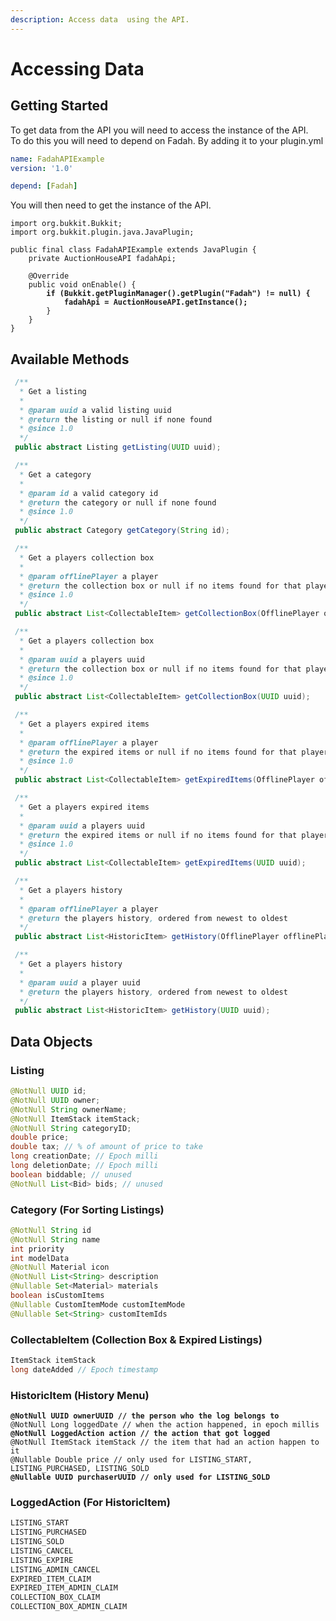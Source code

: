 ```yaml
---
description: Access data  using the API.
---
```


# Accessing Data

## Getting Started

To get data from the API you will need to access the instance of the API. \
To do this you will need to depend on Fadah. By adding it to your plugin.yml

```yaml
name: FadahAPIExample
version: '1.0'

depend: [Fadah]
```

You will then need to get the instance of the API.

<pre class="language-java"><code class="lang-java">import org.bukkit.Bukkit;
import org.bukkit.plugin.java.JavaPlugin;

public final class FadahAPIExample extends JavaPlugin {
    private AuctionHouseAPI fadahApi;

    @Override
    public void onEnable() {
<strong>        if (Bukkit.getPluginManager().getPlugin("Fadah") != null) {
</strong><strong>            fadahApi = AuctionHouseAPI.getInstance();
</strong>        }
    }
}
</code></pre>

## Available Methods

```java
 /**
  * Get a listing
  *
  * @param uuid a valid listing uuid
  * @return the listing or null if none found
  * @since 1.0
  */
 public abstract Listing getListing(UUID uuid);

 /**
  * Get a category
  *
  * @param id a valid category id
  * @return the category or null if none found
  * @since 1.0
  */
 public abstract Category getCategory(String id);

 /**
  * Get a players collection box
  *
  * @param offlinePlayer a player
  * @return the collection box or null if no items found for that player
  * @since 1.0
  */
 public abstract List<CollectableItem> getCollectionBox(OfflinePlayer offlinePlayer);

 /**
  * Get a players collection box
  *
  * @param uuid a players uuid
  * @return the collection box or null if no items found for that player
  * @since 1.0
  */
 public abstract List<CollectableItem> getCollectionBox(UUID uuid);

 /**
  * Get a players expired items
  *
  * @param offlinePlayer a player
  * @return the expired items or null if no items found for that player
  * @since 1.0
  */
 public abstract List<CollectableItem> getExpiredItems(OfflinePlayer offlinePlayer);

 /**
  * Get a players expired items
  *
  * @param uuid a players uuid
  * @return the expired items or null if no items found for that player
  * @since 1.0
  */
 public abstract List<CollectableItem> getExpiredItems(UUID uuid);

 /**
  * Get a players history
  *
  * @param offlinePlayer a player
  * @return the players history, ordered from newest to oldest
  */
 public abstract List<HistoricItem> getHistory(OfflinePlayer offlinePlayer);

 /**
  * Get a players history
  *
  * @param uuid a player uuid
  * @return the players history, ordered from newest to oldest
  */
 public abstract List<HistoricItem> getHistory(UUID uuid);
```

## Data Objects

### Listing

```java
@NotNull UUID id;
@NotNull UUID owner;
@NotNull String ownerName;
@NotNull ItemStack itemStack;
@NotNull String categoryID;
double price;
double tax; // % of amount of price to take
long creationDate; // Epoch milli
long deletionDate; // Epoch milli
boolean biddable; // unused
@NotNull List<Bid> bids; // unused
```

### Category (For Sorting Listings)

```java
@NotNull String id
@NotNull String name
int priority
int modelData
@NotNull Material icon
@NotNull List<String> description
@Nullable Set<Material> materials
boolean isCustomItems
@Nullable CustomItemMode customItemMode
@Nullable Set<String> customItemIds
```

### CollectableItem (Collection Box & Expired Listings)

```java
ItemStack itemStack
long dateAdded // Epoch timestamp
```

### HistoricItem (History Menu)

<pre class="language-java"><code class="lang-java"><strong>@NotNull UUID ownerUUID // the person who the log belongs to
</strong>@NotNull Long loggedDate // when the action happened, in epoch millis
<strong>@NotNull LoggedAction action // the action that got logged
</strong>@NotNull ItemStack itemStack // the item that had an action happen to it
@Nullable Double price // only used for LISTING_START, LISTING_PURCHASED, LISTING_SOLD
<strong>@Nullable UUID purchaserUUID // only used for LISTING_SOLD
</strong></code></pre>

### LoggedAction (For HistoricItem)

```java
LISTING_START
LISTING_PURCHASED
LISTING_SOLD
LISTING_CANCEL
LISTING_EXPIRE
LISTING_ADMIN_CANCEL
EXPIRED_ITEM_CLAIM
EXPIRED_ITEM_ADMIN_CLAIM
COLLECTION_BOX_CLAIM
COLLECTION_BOX_ADMIN_CLAIM
```
